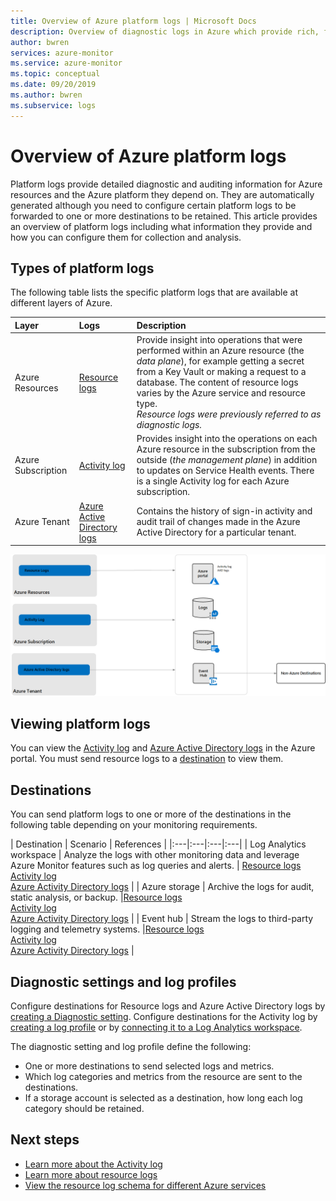 ```yaml
---
title: Overview of Azure platform logs | Microsoft Docs
description: Overview of diagnostic logs in Azure which provide rich, frequent data about the operation of an Azure resource.
author: bwren
services: azure-monitor
ms.service: azure-monitor
ms.topic: conceptual
ms.date: 09/20/2019
ms.author: bwren
ms.subservice: logs
---
```

# Overview of Azure platform logs
Platform logs provide detailed diagnostic and auditing information for Azure resources and the Azure platform they depend on. They are automatically generated although you need to configure certain platform logs to be forwarded to one or more destinations to be retained. This article provides an overview of platform logs including what information they provide and how you can configure them for collection and analysis.

## Types of platform logs
The following table lists the specific platform logs that are available at different layers of Azure.

| Layer | Logs | Description |
|:---|:---|:---|
| Azure Resources | [Resource logs](resource-logs-overview.md) | Provide insight into operations that were performed within an Azure resource (the *data plane*), for example getting a secret from a Key Vault or making a request to a database. The content of resource logs varies by the Azure service and resource type.<br>*Resource logs were previously referred to as diagnostic logs.*  |
| Azure Subscription | [Activity log](activity-logs-overview.md) | Provides insight into the operations on each Azure resource in the subscription from the outside (*the management plane*) in addition to updates on Service Health events. There is a single Activity log for each Azure subscription.   |
| Azure Tenant | [Azure Active Directory logs](../../active-directory/reports-monitoring/overview-reports.md)  | Contains the history of sign-in activity and audit trail of changes made in the Azure Active Directory for a particular tenant.   |


![Platform logs overview](media/platform-logs-overview/logs-overview.png)

## Viewing platform logs
You can view the [Activity log](activity-log-view.md) and [Azure Active Directory logs](../../active-directory/reports-monitoring/overview-reports.md) in the Azure portal. You must send resource logs to a [destination](#destinations) to view them.


## Destinations
You can send platform logs to one or more of the destinations in the following table depending on your monitoring requirements. 

| Destination | Scenario | References |
|:---|:---|:---|:---|
| Log Analytics workspace | Analyze the logs with other monitoring data and leverage Azure Monitor features such as log queries and alerts. | [Resource logs](resource-logs-collect-storage.md)<br>[Activity log](activity-log-collect.md)<br>[Azure Activity Directory logs](../../active-directory/reports-monitoring/howto-integrate-activity-logs-with-log-analytics.md) |
| Azure storage | Archive the logs for audit, static analysis, or backup. |[Resource logs](archive-diagnostic-logs.md)<br>[Activity log](activity-log-export.md)<br>[Azure Activity Directory logs](../../active-directory/reports-monitoring/quickstart-azure-monitor-route-logs-to-storage-account.md) |
| Event hub | Stream the logs to third-party logging and telemetry systems.  |[Resource logs](resource-logs-stream-event-hubs.md)<br>[Activity log](activity-log-export.md)<br>[Azure Activity Directory logs](../../active-directory/reports-monitoring/tutorial-azure-monitor-stream-logs-to-event-hub.md) |


## Diagnostic settings and log profiles
Configure destinations for Resource logs and Azure Active Directory logs by [creating a Diagnostic setting](diagnostic-settings.md). Configure destinations for the Activity log by [creating a log profile](activity-log-export.md) or by [connecting it to a Log Analytics workspace](activity-log-collect.md).

The diagnostic setting and log profile define the following:

- One or more destinations to send selected logs and metrics.
- Which log categories and metrics from the resource are sent to the destinations.
- If a storage account is selected as a destination, how long each log category should be retained.



## Next steps

* [Learn more about the Activity log](activity-logs-overview.md)
* [Learn more about resource logs](resource-logs-overview.md)
* [View the resource log schema for different Azure services](diagnostic-logs-schema.md)
